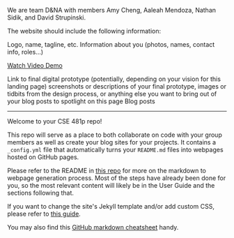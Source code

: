 We are team D&NA with members Amy Cheng, Aaleah Mendoza, Nathan Sidik, and David Strupinski. 

The website should include the following information:

Logo, name, tagline, etc.
Information about you (photos, names, contact info, roles…)

[Watch Video Demo](https://www.youtube.com/watch?v=mNdaqW95iM8)

Link to final digital prototype
(potentially, depending on your vision for this landing page) screenshots or descriptions of your final prototype, images or tidbits from the design process, or anything else you want to bring out of your blog posts to spotlight on this page
Blog posts

----
Welcome to your CSE 481p repo! 

This repo will serve as a place to both collaborate on code with your group members as well as create your blog sites for your projects. It contains a `_config.yml` file that automatically turns your `README.md` files into webpages hosted on GitHub pages. 

Please refer to the README in [this repo](https://github.com/nicolas-van/easy-markdown-to-github-pages) for more on the markdown to webpage generation process. Most of the steps have already been done for you, so the most relevant content will likely be in the User Guide and the sections following that. 

If you want to change the site's Jekyll template and/or add custom CSS, please refer to [this guide](https://docs.github.com/en/pages/setting-up-a-github-pages-site-with-jekyll/adding-a-theme-to-your-github-pages-site-using-jekyll).

You may also find this [GitHub markdown cheatsheet](https://www.markdownguide.org/cheat-sheet) handy.
